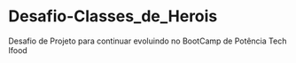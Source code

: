 # Desafio-Classes_de_Herois
Desafio de Projeto para continuar evoluindo no BootCamp de Potência Tech Ifood
